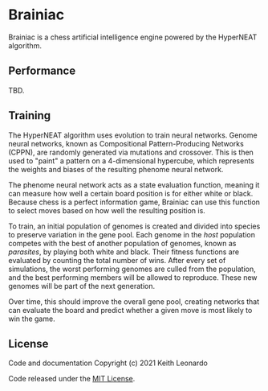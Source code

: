 # Brainiac

Brainiac is a chess artificial intelligence engine powered by the HyperNEAT algorithm.

## Performance

TBD.

## Training

The HyperNEAT algorithm uses evolution to train neural networks. Genome neural networks, known as Compositional Pattern-Producing Networks (CPPN), are randomly generated via mutations and crossover. This is then used to "paint" a pattern on a 4-dimensional hypercube, which represents the weights and biases of the resulting phenome neural network.

The phenome neural network acts as a state evaluation function, meaning it can measure how well a certain board position is for either white or black. Because chess is a perfect information game, Brainiac can use this function to select moves based on how well the resulting position is.

To train, an initial population of genomes is created and divided into species to preserve variation in the gene pool. Each genome in the _host_ population competes with the best of another population of genomes, known as _parasites_, by playing both white and black. Their fitness functions are evaluated by counting the total number of wins. After every set of simulations, the worst performing genomes are culled from the population, and the best performing members will be allowed to reproduce. These new genomes will be part of the next generation.

Over time, this should improve the overall gene pool, creating networks that can evaluate the board and predict whether a given move is most likely to win the game.

## License

Code and documentation Copyright (c) 2021 Keith Leonardo

Code released under the [MIT License](https://choosealicense.com/licenses/mit/).
